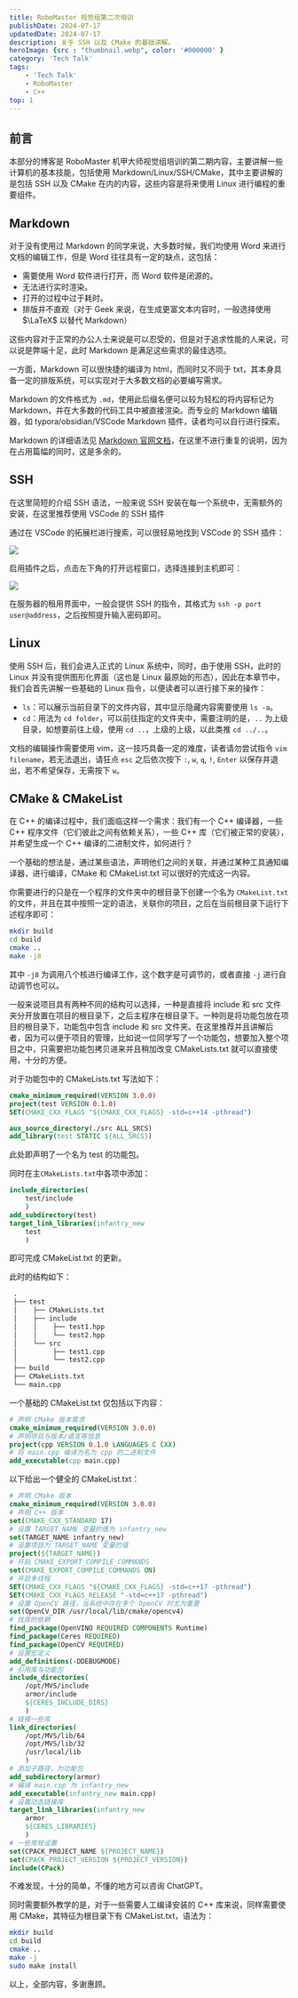 ```yaml
---
title: RoboMaster 视觉组第二次培训
publishDate: 2024-07-17
updatedDate: 2024-07-17
description: 关于 SSH 以及 CMake 的基础讲解。
heroImage: {src : "thumbnail.webp", color: '#000000' }
category: 'Tech Talk'
tags:
    - 'Tech Talk'
    - RoboMaster
    - C++
top: 1
---
```


## 前言

本部分的博客是 RoboMaster 机甲大师视觉组培训的第二期内容，主要讲解一些计算机的基本技能，包括使用 Markdown/Linux/SSH/CMake，其中主要讲解的是包括 SSH 以及 CMake 在内的内容，这些内容是将来使用 Linux 进行编程的重要组件。

## Markdown

对于没有使用过 Markdown 的同学来说，大多数时候，我们均使用 Word 来进行文档的编辑工作，但是 Word 往往具有一定的缺点，这包括：

- 需要使用 Word 软件进行打开，而 Word 软件是闭源的。
- 无法进行实时渲染。
- 打开的过程中过于耗时。
- 排版并不直观（对于 Geek 来说，在生成更富文本内容时，一般选择使用 $\LaTeX$ 以替代 Markdown）

这些内容对于正常的办公人士来说是可以忍受的，但是对于追求性能的人来说，可以说是弊端十足，此时 Markdown 是满足这些需求的最佳选项。

一方面，Markdown 可以很快捷的编译为 html，而同时又不同于 txt，其本身具备一定的排版系统，可以实现对于大多数文档的必要编写需求。

Markdown 的文件格式为 `.md`，使用此后缀名便可以较为轻松的将内容标记为 Markdown，并在大多数的代码工具中被直接渲染。而专业的 Markdown 编辑器，如 typora/obsidian/VSCode Markdown 插件，读者均可以自行进行探索。

Markdown 的详细语法见 [Markdown 官网文档](https://markdown.com.cn/)，在这里不进行重复的说明，因为在占用篇幅的同时，这是多余的。

## SSH

在这里简短的介绍 SSH 语法，一般来说 SSH 安装在每一个系统中，无需额外的安装，在这里推荐使用 VSCode 的 SSH 插件

通过在 VSCode 的拓展栏进行搜索，可以很轻易地找到 VSCode 的 SSH 插件：

![](https://pic.axi404.top/SSH_1.4cktbl78ng.webp)

启用插件之后，点击左下角的打开远程窗口，选择连接到主机即可：

![](https://pic.axi404.top/SSH_2.3k7xtuqmx9.webp)

在服务器的租用界面中，一般会提供 SSH 的指令，其格式为 `ssh -p port user@address`，之后按照提升输入密码即可。

## Linux

使用 SSH 后，我们会进入正式的 Linux 系统中，同时，由于使用 SSH，此时的 Linux 并没有提供图形化界面（这也是 Linux 最原始的形态），因此在本章节中，我们会首先讲解一些基础的 Linux 指令，以便读者可以进行接下来的操作：

- `ls`：可以展示当前目录下的文件内容，其中显示隐藏内容需要使用 `ls -a`。
- `cd`：用法为 `cd folder`，可以前往指定的文件夹中，需要注明的是，`..` 为上级目录，如想要前往上级，使用 `cd ..`，上级的上级，以此类推 `cd ../..`。

文档的编辑操作需要使用 vim，这一技巧具备一定的难度，读者请勿尝试指令 `vim filename`，若无法退出，请狂点 `esc` 之后依次按下 `:`, `w`, `q`, `!`, `Enter` 以保存并退出，若不希望保存，无需按下 `w`。

## CMake & CMakeList

在 C++ 的编译过程中，我们面临这样一个需求：我们有一个 C++ 编译器，一些 C++ 程序文件（它们彼此之间有依赖关系），一些 C++ 库（它们被正常的安装），并希望生成一个 C++ 编译的二进制文件，如何进行？

一个基础的想法是，通过某些语法，声明他们之间的关联，并通过某种工具通知编译器，进行编译，CMake 和 CMakeList.txt 可以很好的完成这一内容。

你需要进行的只是在一个程序的文件夹中的根目录下创建一个名为 `CMakeList.txt` 的文件，并且在其中按照一定的语法，关联你的项目，之后在当前根目录下运行下述程序即可：

```bash
mkdir build
cd build
cmake ..
make -j8
```

其中 `-j8` 为调用八个核进行编译工作，这个数字是可调节的，或者直接 `-j` 进行自动调节也可以。

一般来说项目具有两种不同的结构可以选择，一种是直接将 include 和 src 文件夹分开放置在项目的根目录下，之后主程序在根目录下。一种则是将功能包放在项目的根目录下，功能包中包含 include 和 src 文件夹。在这里推荐并且讲解后者，因为可以便于项目的管理，比如说一位同学写了一个功能包，想要加入整个项目之中，只需要把功能包拷贝进来并且稍加改变 CMakeLists.txt 就可以直接使用，十分的方便。

对于功能包中的 CMakeLists.txt 写法如下：

```cmake
cmake_minimum_required(VERSION 3.0.0)
project(test VERSION 0.1.0)
SET(CMAKE_CXX_FLAGS "${CMAKE_CXX_FLAGS} -std=c++14 -pthread")

aux_source_directory(./src ALL_SRCS)
add_library(test STATIC ${ALL_SRCS})
```

此处即声明了一个名为 test 的功能包。

同时在主`CMakeLists.txt`中各项中添加：

```cmake
include_directories(
    test/include
    )
add_subdirectory(test)
target_link_libraries(infantry_new
    test
    )
```

即可完成 CMakeList.txt 的更新。

此时的结构如下：

```txt
 . 
 ├── test
 │    ├── CMakeLists.txt
 │    ├── include 
 │    │    ├── test1.hpp
 │    │    └── test2.hpp
 │    └── src
 │         ├── test1.cpp
 │         └── test2.cpp
 ├── build
 ├── CMakeLists.txt
 └── main.cpp
```

一个基础的 CMakeList.txt 仅包括以下内容：

```cmake
# 声明 CMake 版本需求
cmake_minimum_required(VERSION 3.0.0)
# 声明项目与版本/语言等信息
project(cpp VERSION 0.1.0 LANGUAGES C CXX)
# 将 main.cpp 编译为名为 cpp 的二进制文件 
add_executable(cpp main.cpp)
```

以下给出一个健全的 CMakeList.txt：

```cmake
# 声明 CMake 版本
cmake_minimum_required(VERSION 3.0.0)
# 声明 C++ 版本
set(CMAKE_CXX_STANDARD 17)
# 设置 TARGET_NAME 变量的值为 infantry_new
set(TARGET_NAME infantry_new)
# 设置项目为 TARGET_NAME 变量的值
project(${TARGET_NAME})
# 开启 CMAKE_EXPORT_COMPILE_COMMANDS
set(CMAKE_EXPORT_COMPILE_COMMANDS ON)
# 开启多线程
SET(CMAKE_CXX_FLAGS "${CMAKE_CXX_FLAGS} -std=c++17 -pthread")
SET(CMAKE_CXX_FLAGS_RELEASE "-std=c++17 -pthread")
# 设置 OpenCV 路径，当系统中存在多个 OpenCV 时尤为重要
set(OpenCV_DIR /usr/local/lib/cmake/opencv4)
# 找库的依赖
find_package(OpenVINO REQUIRED COMPONENTS Runtime)
find_package(Ceres REQUIRED)
find_package(OpenCV REQUIRED)
# 设置宏定义
add_definitions(-DDEBUGMODE)
# 引用库与功能包
include_directories(
    /opt/MVS/include
    armor/include
    ${CERES_INCLUDE_DIRS}
    )
# 链接一些库
link_directories(
    /opt/MVS/lib/64
    /opt/MVS/lib/32
    /usr/local/lib
    )
# 添加子路径，为功能包
add_subdirectory(armor)
# 编译 main.cpp 为 infantry_new
add_executable(infantry_new main.cpp)
# 设置动态链接库
target_link_libraries(infantry_new
    armor
    ${CERES_LIBRARIES}
    )
# 一些常规设置
set(CPACK_PROJECT_NAME ${PROJECT_NAME})
set(CPACK_PROJECT_VERSION ${PROJECT_VERSION})
include(CPack)
```

不难发现，十分的简单，不懂的地方可以咨询 ChatGPT。

同时需要额外教学的是，对于一些需要人工编译安装的 C++ 库来说，同样需要使用 CMake，其特征为根目录下有 CMakeList.txt，语法为：

```bash
mkdir build
cd build
cmake ..
make -j
sudo make install
```

以上，全部内容，多谢惠顾。